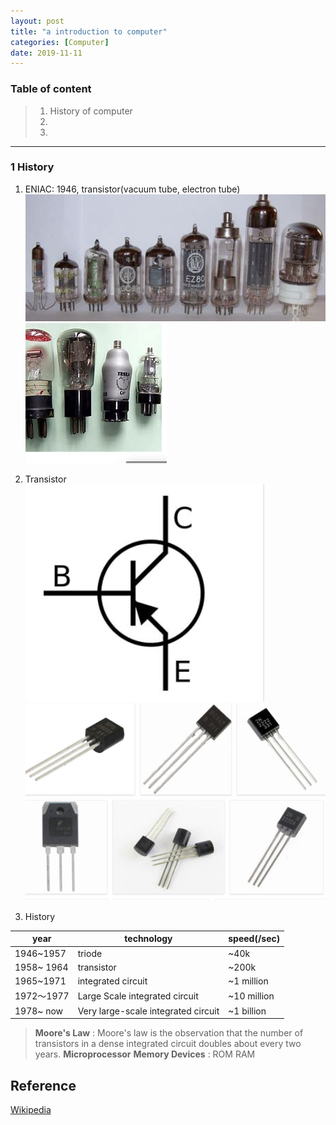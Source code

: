 ```yaml
---
layout: post
title: "a introduction to computer"
categories: [Computer]
date: 2019-11-11
---
```


### Table of content  
>1. History of computer 
>2. 
>3. 

-------

### 1 History    
1. ENIAC: 1946, transistor(vacuum tube, electron tube)
![electron tube](/assets/computer/electron_tube1.png)
![triode](/assets/computer/triode.png)
2. Transistor  
![transistor_symbol](/assets/computer/transistor_symbol.png)
![transistor](/assets/computer/transistor.png)

3. History  

| year | technology | speed(/sec) |
| ---  |   ----     |  ---  |
| 1946~1957 | triode | ~40k   |
| 1958~ 1964 | transistor | ~200k |
| 1965~1971  | integrated circuit | ~1 million|
| 1972～1977 | Large Scale integrated circuit | ~10 million|
| 1978~ now| Very large-scale integrated circuit | ~1 billion | 

> **Moore's Law** : Moore's law is the observation that the number of transistors in a dense integrated circuit doubles about every two years.
> **Microprocessor** 
> **Memory Devices** : ROM RAM 

<h2>Reference</h2>    

[Wikipedia](https://www.wikipedia.org)